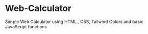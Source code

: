 # Web-Calculator

Simple Web Calculator using HTML , CSS, Tailwind Colors and basic JavaScript functions
